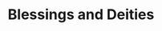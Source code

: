 ---
layout: default
title: Blessings and Deities
has_toc: true
nav_order: 5
descrption: Blessings and Deities.
---